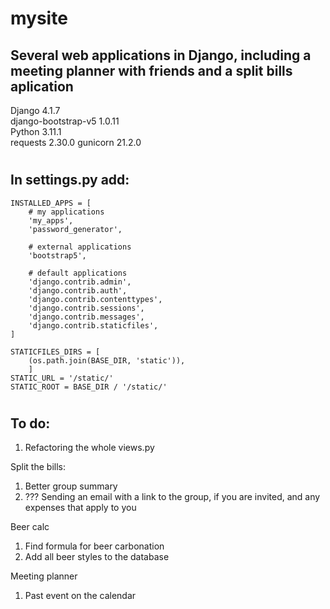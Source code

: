 # mysite
## Several web applications in Django, including a meeting planner with friends and a split bills aplication

Django 4.1.7  
django-bootstrap-v5 1.0.11  
Python 3.11.1  
requests 2.30.0
gunicorn 21.2.0

#
## In settings.py add:
```
INSTALLED_APPS = [
    # my applications
    'my_apps',
    'password_generator',

    # external applications
    'bootstrap5',

    # default applications
    'django.contrib.admin',
    'django.contrib.auth',
    'django.contrib.contenttypes',
    'django.contrib.sessions',
    'django.contrib.messages',
    'django.contrib.staticfiles',
]

STATICFILES_DIRS = [
    (os.path.join(BASE_DIR, 'static')),
    ]
STATIC_URL = '/static/'
STATIC_ROOT = BASE_DIR / '/static/'
```

#
## To do:  
1. Refactoring the whole views.py

Split the bills:
1. Better group summary
1. ??? Sending an email with a link to the group, if you are invited, and any expenses that apply to you

Beer calc
1. Find formula for beer carbonation
1. Add all beer styles to the database

Meeting planner
1. Past event on the calendar